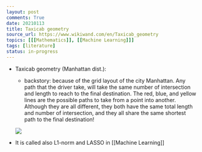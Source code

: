 ```yaml
---
layout: post
comments: True
date: 20210113
title: Taxicab geometry
source_url: https://www.wikiwand.com/en/Taxicab_geometry
topics: [[[Mathematics]], [[Machine Learning]]]
tags: [literature]
status: in-progress
---
```


-   Taxicab geometry (Manhattan dist.):

    -   backstory: because of the grid layout of the city Manhattan. Any path that the driver take, will take the same number of intersection and length to reach to the final destination. The red, blue, and yellow lines are the possible paths to take from a point into another. Although they are all different, they both have the same total length and number of intersection, and they all share the same shortest path to the final destination!

    ![](https://upload.wikimedia.org/wikipedia/commons/thumb/0/08/Manhattan_distance.svg/400px-Manhattan_distance.svg.png)

-   It is called also L1-norm and LASSO in [[Machine Learning]]
